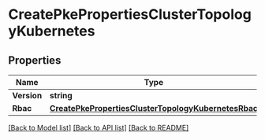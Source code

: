 # CreatePkePropertiesClusterTopologyKubernetes

## Properties
Name | Type | Description | Notes
------------ | ------------- | ------------- | -------------
**Version** | **string** |  | [optional] 
**Rbac** | [**CreatePkePropertiesClusterTopologyKubernetesRbac**](CreatePKEProperties_clusterTopology_kubernetes_rbac.md) |  | [optional] 

[[Back to Model list]](../README.md#documentation-for-models) [[Back to API list]](../README.md#documentation-for-api-endpoints) [[Back to README]](../README.md)


